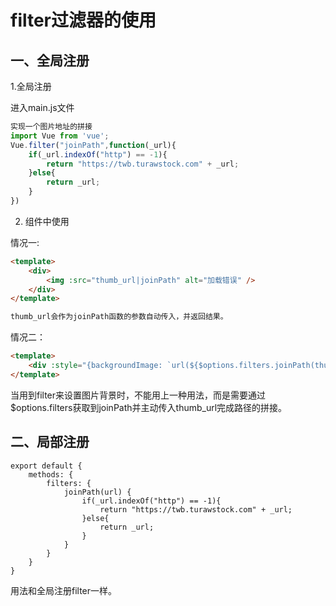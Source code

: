 # filter过滤器的使用

## 一、全局注册

1.全局注册

进入main.js文件
```js
实现一个图片地址的拼接
import Vue from 'vue';
Vue.filter("joinPath",function(_url){
	if(_url.indexOf("http") == -1){
		return "https://twb.turawstock.com" + _url;
	}else{
		return _url;
	}
})
```

2. 组件中使用

情况一:

```html
<template>
	<div>
		<img :src="thumb_url|joinPath" alt="加载错误" />
	</div>
</template>

thumb_url会作为joinPath函数的参数自动传入，并返回结果。

```

情况二：

```html
<template>
	<div :style="{backgroundImage: `url(${$options.filters.joinPath(thumb_url)})`}"></div>
</template>
```

当用到filter来设置图片背景时，不能用上一种用法，而是需要通过$options.filters获取到joinPath并主动传入thumb_url完成路径的拼接。

## 二、局部注册

```
export default {
	methods: {
		filters: {
			joinPath(url) {
				if(_url.indexOf("http") == -1){
					return "https://twb.turawstock.com" + _url;
				}else{
					return _url;
				}
			}
		}
	}
}
```

用法和全局注册filter一样。